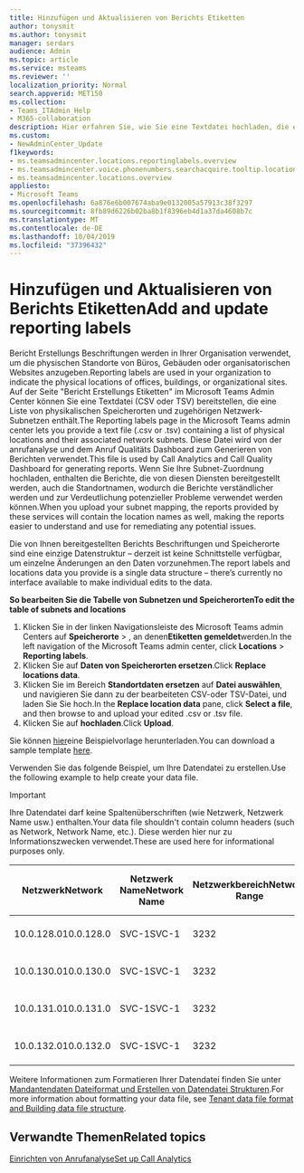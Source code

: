 ```yaml
---
title: Hinzufügen und Aktualisieren von Berichts Etiketten
author: tonysmit
ms.author: tonysmit
manager: serdars
audience: Admin
ms.topic: article
ms.service: msteams
ms.reviewer: ''
localization_priority: Normal
search.appverid: MET150
ms.collection:
- Teams_ITAdmin_Help
- M365-collaboration
description: Hier erfahren Sie, wie Sie eine Textdatei hochladen, die eine Liste von physischem Standort und zugehörigen Subnetzen enthält, die als Bericht Erstellungs Etiketten für anrufanalyse-und Anruf Qualitäts Dashboard-Berichte verwendet werden.
ms.custom:
- NewAdminCenter_Update
f1keywords:
- ms.teamsadmincenter.locations.reportinglabels.overview
- ms.teamsadmincenter.voice.phonenumbers.searchacquire.tooltip.location
- ms.teamsadmincenter.locations.overview
appliesto:
- Microsoft Teams
ms.openlocfilehash: 6a876e6b007674aba9e0132005a57913c38f3297
ms.sourcegitcommit: 8fb89d6226b02ba8b1f8396eb4d1a37da4608b7c
ms.translationtype: MT
ms.contentlocale: de-DE
ms.lasthandoff: 10/04/2019
ms.locfileid: "37396432"
---
```

<a name="add-and-update-reporting-labels"></a><span data-ttu-id="b9476-103">Hinzufügen und Aktualisieren von Berichts Etiketten</span><span class="sxs-lookup"><span data-stu-id="b9476-103">Add and update reporting labels</span></span>
============================

<span data-ttu-id="b9476-104">Bericht Erstellungs Beschriftungen werden in Ihrer Organisation verwendet, um die physischen Standorte von Büros, Gebäuden oder organisatorischen Websites anzugeben.</span><span class="sxs-lookup"><span data-stu-id="b9476-104">Reporting labels are used in your organization to indicate the physical locations of offices, buildings, or organizational sites.</span></span> <span data-ttu-id="b9476-105">Auf der Seite "Bericht Erstellungs Etiketten" im Microsoft Teams Admin Center können Sie eine Textdatei (CSV oder TSV) bereitstellen, die eine Liste von physikalischen Speicherorten und zugehörigen Netzwerk-Subnetzen enthält.</span><span class="sxs-lookup"><span data-stu-id="b9476-105">The Reporting labels page in the Microsoft Teams admin center lets you provide a text file (.csv or .tsv) containing a list of physical locations and their associated network subnets.</span></span> <span data-ttu-id="b9476-106">Diese Datei wird von der anrufanalyse und dem Anruf Qualitäts Dashboard zum Generieren von Berichten verwendet.</span><span class="sxs-lookup"><span data-stu-id="b9476-106">This file is used by Call Analytics and Call Quality Dashboard for generating reports.</span></span> <span data-ttu-id="b9476-107">Wenn Sie Ihre Subnet-Zuordnung hochladen, enthalten die Berichte, die von diesen Diensten bereitgestellt werden, auch die Standortnamen, wodurch die Berichte verständlicher werden und zur Verdeutlichung potenzieller Probleme verwendet werden können.</span><span class="sxs-lookup"><span data-stu-id="b9476-107">When you upload your subnet mapping, the reports provided by these services will contain the location names as well, making the reports easier to understand and use for remediating any potential issues.</span></span>

<span data-ttu-id="b9476-108">Die von Ihnen bereitgestellten Berichts Beschriftungen und Speicherorte sind eine einzige Datenstruktur – derzeit ist keine Schnittstelle verfügbar, um einzelne Änderungen an den Daten vorzunehmen.</span><span class="sxs-lookup"><span data-stu-id="b9476-108">The report labels and locations data you provide is a single data structure – there’s currently no interface available to make individual edits to the data.</span></span>

<span data-ttu-id="b9476-109">**So bearbeiten Sie die Tabelle von Subnetzen und Speicherorten**</span><span class="sxs-lookup"><span data-stu-id="b9476-109">**To edit the table of subnets and locations**</span></span>

1. <span data-ttu-id="b9476-110">Klicken Sie in der linken Navigationsleiste des Microsoft Teams admin Centers auf **Speicherorte** > , an denen**Etiketten gemeldet**werden.</span><span class="sxs-lookup"><span data-stu-id="b9476-110">In the left navigation of the Microsoft Teams admin center, click **Locations** > **Reporting labels**.</span></span>
2. <span data-ttu-id="b9476-111">Klicken Sie auf **Daten von Speicherorten ersetzen**.</span><span class="sxs-lookup"><span data-stu-id="b9476-111">Click **Replace locations data**.</span></span>
3. <span data-ttu-id="b9476-112">Klicken Sie im Bereich **Standortdaten ersetzen** auf **Datei auswählen**, und navigieren Sie dann zu der bearbeiteten CSV-oder TSV-Datei, und laden Sie Sie hoch.</span><span class="sxs-lookup"><span data-stu-id="b9476-112">In the **Replace location data** pane, click **Select a file**, and then browse to and upload your edited .csv or .tsv file.</span></span>
4. <span data-ttu-id="b9476-113">Klicken Sie auf **hochladen**.</span><span class="sxs-lookup"><span data-stu-id="b9476-113">Click **Upload**.</span></span>

<span data-ttu-id="b9476-114">Sie können [hier](https://github.com/MicrosoftDocs/OfficeDocs-SkypeForBusiness/blob/live/Teams/downloads/locations-template.zip?raw=true)eine Beispielvorlage herunterladen.</span><span class="sxs-lookup"><span data-stu-id="b9476-114">You can download a sample template [here](https://github.com/MicrosoftDocs/OfficeDocs-SkypeForBusiness/blob/live/Teams/downloads/locations-template.zip?raw=true).</span></span>

<span data-ttu-id="b9476-115">Verwenden Sie das folgende Beispiel, um Ihre Datendatei zu erstellen.</span><span class="sxs-lookup"><span data-stu-id="b9476-115">Use the following example to help create your data file.</span></span>

> [!IMPORTANT]
> <span data-ttu-id="b9476-116">Ihre Datendatei darf keine Spaltenüberschriften (wie Netzwerk, Netzwerk Name usw.) enthalten.</span><span class="sxs-lookup"><span data-stu-id="b9476-116">Your data file shouldn't contain column headers (such as Network, Network Name, etc.).</span></span> <span data-ttu-id="b9476-117">Diese werden hier nur zu Informationszwecken verwendet.</span><span class="sxs-lookup"><span data-stu-id="b9476-117">These are used here for informational purposes only.</span></span> <br>

|<span data-ttu-id="b9476-118">Netzwerk</span><span class="sxs-lookup"><span data-stu-id="b9476-118">Network</span></span>|<span data-ttu-id="b9476-119">Netzwerk Name</span><span class="sxs-lookup"><span data-stu-id="b9476-119">Network Name</span></span>|<span data-ttu-id="b9476-120">Netzwerkbereich</span><span class="sxs-lookup"><span data-stu-id="b9476-120">Network Range</span></span>|<span data-ttu-id="b9476-121">Gebäude Name</span><span class="sxs-lookup"><span data-stu-id="b9476-121">Building Name</span></span>|<span data-ttu-id="b9476-122">Besitzertyp</span><span class="sxs-lookup"><span data-stu-id="b9476-122">Ownership Type</span></span>|<span data-ttu-id="b9476-123">Gebäudetyp</span><span class="sxs-lookup"><span data-stu-id="b9476-123">Building Type</span></span>|<span data-ttu-id="b9476-124">Gebäude-Office-Typ</span><span class="sxs-lookup"><span data-stu-id="b9476-124">Building Office Type</span></span>|<span data-ttu-id="b9476-125">Ort</span><span class="sxs-lookup"><span data-stu-id="b9476-125">City</span></span>|<span data-ttu-id="b9476-126">PLZ</span><span class="sxs-lookup"><span data-stu-id="b9476-126">Zip Code</span></span>|<span data-ttu-id="b9476-127">Land</span><span class="sxs-lookup"><span data-stu-id="b9476-127">Country</span></span>|<span data-ttu-id="b9476-128">Bundesland</span><span class="sxs-lookup"><span data-stu-id="b9476-128">State</span></span>|<span data-ttu-id="b9476-129">Region</span><span class="sxs-lookup"><span data-stu-id="b9476-129">Region</span></span>|<span data-ttu-id="b9476-130">In Corp</span><span class="sxs-lookup"><span data-stu-id="b9476-130">Inside Corp</span></span>|<span data-ttu-id="b9476-131">Express Route</span><span class="sxs-lookup"><span data-stu-id="b9476-131">Express Route</span></span>|
|-|-|-|-|-|-|-|-|-|-|-|-|-|-|
|<span data-ttu-id="b9476-132">10.0.128.0</span><span class="sxs-lookup"><span data-stu-id="b9476-132">10.0.128.0</span></span> |<span data-ttu-id="b9476-133">SVC-1</span><span class="sxs-lookup"><span data-stu-id="b9476-133">SVC-1</span></span>|<span data-ttu-id="b9476-134">32</span><span class="sxs-lookup"><span data-stu-id="b9476-134">32</span></span>|<span data-ttu-id="b9476-135">USCAMTV001</span><span class="sxs-lookup"><span data-stu-id="b9476-135">USCAMTV001</span></span>|<span data-ttu-id="b9476-136">Contoso vermietet Re&F</span><span class="sxs-lookup"><span data-stu-id="b9476-136">Contoso Leased RE&F</span></span>|<span data-ttu-id="b9476-137">Office</span><span class="sxs-lookup"><span data-stu-id="b9476-137">Office</span></span>|<span data-ttu-id="b9476-138">Re&F</span><span class="sxs-lookup"><span data-stu-id="b9476-138">RE&F</span></span>|<span data-ttu-id="b9476-139">Gebirgs Ansicht</span><span class="sxs-lookup"><span data-stu-id="b9476-139">Mountain View</span></span>|<span data-ttu-id="b9476-140">94043</span><span class="sxs-lookup"><span data-stu-id="b9476-140">94043</span></span>|<span data-ttu-id="b9476-141">USA</span><span class="sxs-lookup"><span data-stu-id="b9476-141">US</span></span>|<span data-ttu-id="b9476-142">CA</span><span class="sxs-lookup"><span data-stu-id="b9476-142">CA</span></span>|<span data-ttu-id="b9476-143">USA</span><span class="sxs-lookup"><span data-stu-id="b9476-143">US</span></span>|<span data-ttu-id="b9476-144">1</span><span class="sxs-lookup"><span data-stu-id="b9476-144">1</span></span>|<span data-ttu-id="b9476-145">1</span><span class="sxs-lookup"><span data-stu-id="b9476-145">1</span></span>|
|<span data-ttu-id="b9476-146">10.0.130.0</span><span class="sxs-lookup"><span data-stu-id="b9476-146">10.0.130.0</span></span> |<span data-ttu-id="b9476-147">SVC-1</span><span class="sxs-lookup"><span data-stu-id="b9476-147">SVC-1</span></span>|<span data-ttu-id="b9476-148">32</span><span class="sxs-lookup"><span data-stu-id="b9476-148">32</span></span>|<span data-ttu-id="b9476-149">USCAMTV001</span><span class="sxs-lookup"><span data-stu-id="b9476-149">USCAMTV001</span></span>|<span data-ttu-id="b9476-150">Contoso vermietet Re&F</span><span class="sxs-lookup"><span data-stu-id="b9476-150">Contoso Leased RE&F</span></span>|<span data-ttu-id="b9476-151">Office</span><span class="sxs-lookup"><span data-stu-id="b9476-151">Office</span></span>|<span data-ttu-id="b9476-152">Re&F</span><span class="sxs-lookup"><span data-stu-id="b9476-152">RE&F</span></span>|<span data-ttu-id="b9476-153">Gebirgs Ansicht</span><span class="sxs-lookup"><span data-stu-id="b9476-153">Mountain View</span></span>|<span data-ttu-id="b9476-154">94043</span><span class="sxs-lookup"><span data-stu-id="b9476-154">94043</span></span>|<span data-ttu-id="b9476-155">USA</span><span class="sxs-lookup"><span data-stu-id="b9476-155">US</span></span>|<span data-ttu-id="b9476-156">CA</span><span class="sxs-lookup"><span data-stu-id="b9476-156">CA</span></span>|<span data-ttu-id="b9476-157">USA</span><span class="sxs-lookup"><span data-stu-id="b9476-157">US</span></span>|<span data-ttu-id="b9476-158">1</span><span class="sxs-lookup"><span data-stu-id="b9476-158">1</span></span>|<span data-ttu-id="b9476-159">1</span><span class="sxs-lookup"><span data-stu-id="b9476-159">1</span></span>|
|<span data-ttu-id="b9476-160">10.0.131.0</span><span class="sxs-lookup"><span data-stu-id="b9476-160">10.0.131.0</span></span> |<span data-ttu-id="b9476-161">SVC-1</span><span class="sxs-lookup"><span data-stu-id="b9476-161">SVC-1</span></span>|<span data-ttu-id="b9476-162">32</span><span class="sxs-lookup"><span data-stu-id="b9476-162">32</span></span>|<span data-ttu-id="b9476-163">USCAMTV001</span><span class="sxs-lookup"><span data-stu-id="b9476-163">USCAMTV001</span></span>|<span data-ttu-id="b9476-164">Contoso vermietet Re&F</span><span class="sxs-lookup"><span data-stu-id="b9476-164">Contoso Leased RE&F</span></span>|<span data-ttu-id="b9476-165">Office</span><span class="sxs-lookup"><span data-stu-id="b9476-165">Office</span></span>|<span data-ttu-id="b9476-166">Re&F</span><span class="sxs-lookup"><span data-stu-id="b9476-166">RE&F</span></span>|<span data-ttu-id="b9476-167">Gebirgs Ansicht</span><span class="sxs-lookup"><span data-stu-id="b9476-167">Mountain View</span></span>|<span data-ttu-id="b9476-168">94043</span><span class="sxs-lookup"><span data-stu-id="b9476-168">94043</span></span>|<span data-ttu-id="b9476-169">USA</span><span class="sxs-lookup"><span data-stu-id="b9476-169">US</span></span>|<span data-ttu-id="b9476-170">CA</span><span class="sxs-lookup"><span data-stu-id="b9476-170">CA</span></span>|<span data-ttu-id="b9476-171">USA</span><span class="sxs-lookup"><span data-stu-id="b9476-171">US</span></span>|<span data-ttu-id="b9476-172">1</span><span class="sxs-lookup"><span data-stu-id="b9476-172">1</span></span>|<span data-ttu-id="b9476-173">1</span><span class="sxs-lookup"><span data-stu-id="b9476-173">1</span></span>|
|<span data-ttu-id="b9476-174">10.0.132.0</span><span class="sxs-lookup"><span data-stu-id="b9476-174">10.0.132.0</span></span> |<span data-ttu-id="b9476-175">SVC-1</span><span class="sxs-lookup"><span data-stu-id="b9476-175">SVC-1</span></span>|<span data-ttu-id="b9476-176">32</span><span class="sxs-lookup"><span data-stu-id="b9476-176">32</span></span>|<span data-ttu-id="b9476-177">USCAMTV001</span><span class="sxs-lookup"><span data-stu-id="b9476-177">USCAMTV001</span></span>|<span data-ttu-id="b9476-178">Contoso vermietet Re&F</span><span class="sxs-lookup"><span data-stu-id="b9476-178">Contoso Leased RE&F</span></span>|<span data-ttu-id="b9476-179">Office</span><span class="sxs-lookup"><span data-stu-id="b9476-179">Office</span></span>|<span data-ttu-id="b9476-180">Re&F</span><span class="sxs-lookup"><span data-stu-id="b9476-180">RE&F</span></span>|<span data-ttu-id="b9476-181">Gebirgs Ansicht</span><span class="sxs-lookup"><span data-stu-id="b9476-181">Mountain View</span></span>|<span data-ttu-id="b9476-182">94043</span><span class="sxs-lookup"><span data-stu-id="b9476-182">94043</span></span>|<span data-ttu-id="b9476-183">USA</span><span class="sxs-lookup"><span data-stu-id="b9476-183">US</span></span>|<span data-ttu-id="b9476-184">CA</span><span class="sxs-lookup"><span data-stu-id="b9476-184">CA</span></span>|<span data-ttu-id="b9476-185">USA</span><span class="sxs-lookup"><span data-stu-id="b9476-185">US</span></span>|<span data-ttu-id="b9476-186">1</span><span class="sxs-lookup"><span data-stu-id="b9476-186">1</span></span>|<span data-ttu-id="b9476-187">1</span><span class="sxs-lookup"><span data-stu-id="b9476-187">1</span></span>|

<span data-ttu-id="b9476-188">Weitere Informationen zum Formatieren Ihrer Datendatei finden Sie unter [Mandantendaten Dateiformat und Erstellen von Datendatei Strukturen](turning-on-and-using-call-quality-dashboard.md#tenant-data-file-format-and-structure).</span><span class="sxs-lookup"><span data-stu-id="b9476-188">For more information about formatting your data file, see [Tenant data file format and Building data file structure](turning-on-and-using-call-quality-dashboard.md#tenant-data-file-format-and-structure).</span></span>

## <a name="related-topics"></a><span data-ttu-id="b9476-189">Verwandte Themen</span><span class="sxs-lookup"><span data-stu-id="b9476-189">Related topics</span></span>

[<span data-ttu-id="b9476-190">Einrichten von Anrufanalyse</span><span class="sxs-lookup"><span data-stu-id="b9476-190">Set up Call Analytics</span></span>](set-up-call-analytics.md)
